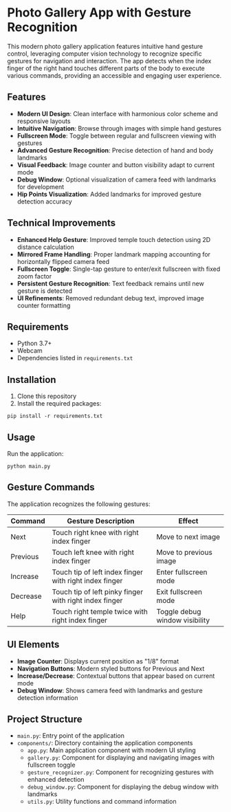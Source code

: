 # Photo Gallery App with Gesture Recognition

This modern photo gallery application features intuitive hand gesture control, leveraging computer vision technology to recognize specific gestures for navigation and interaction. The app detects when the index finger of the right hand touches different parts of the body to execute various commands, providing an accessible and engaging user experience.

## Features

- **Modern UI Design**: Clean interface with harmonious color scheme and responsive layouts
- **Intuitive Navigation**: Browse through images with simple hand gestures
- **Fullscreen Mode**: Toggle between regular and fullscreen viewing with gestures
- **Advanced Gesture Recognition**: Precise detection of hand and body landmarks
- **Visual Feedback**: Image counter and button visibility adapt to current mode
- **Debug Window**: Optional visualization of camera feed with landmarks for development
- **Hip Points Visualization**: Added landmarks for improved gesture detection accuracy

## Technical Improvements

- **Enhanced Help Gesture**: Improved temple touch detection using 2D distance calculation
- **Mirrored Frame Handling**: Proper landmark mapping accounting for horizontally flipped camera feed
- **Fullscreen Toggle**: Single-tap gesture to enter/exit fullscreen with fixed zoom factor
- **Persistent Gesture Recognition**: Text feedback remains until new gesture is detected
- **UI Refinements**: Removed redundant debug text, improved image counter formatting

## Requirements

- Python 3.7+
- Webcam
- Dependencies listed in `requirements.txt`

## Installation

1. Clone this repository
2. Install the required packages:

```
pip install -r requirements.txt
```

## Usage

Run the application:

```
python main.py
```

## Gesture Commands

The application recognizes the following gestures:

| Command   | Gesture Description                                            | Effect |
|-----------|---------------------------------------------------------------|-------|
| Next      | Touch right knee with right index finger                      | Move to next image |
| Previous  | Touch left knee with right index finger                       | Move to previous image |
| Increase  | Touch tip of left index finger with right index finger        | Enter fullscreen mode |
| Decrease  | Touch tip of left pinky finger with right index finger        | Exit fullscreen mode |
| Help      | Touch right temple twice with right index finger              | Toggle debug window visibility |

## UI Elements

- **Image Counter**: Displays current position as "1/8" format
- **Navigation Buttons**: Modern styled buttons for Previous and Next
- **Increase/Decrease**: Contextual buttons that appear based on current mode
- **Debug Window**: Shows camera feed with landmarks and gesture detection information

## Project Structure

- `main.py`: Entry point of the application
- `components/`: Directory containing the application components
  - `app.py`: Main application component with modern UI styling
  - `gallery.py`: Component for displaying and navigating images with fullscreen toggle
  - `gesture_recognizer.py`: Component for recognizing gestures with enhanced detection
  - `debug_window.py`: Component for displaying the debug window with landmarks
  - `utils.py`: Utility functions and command information
